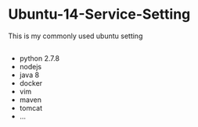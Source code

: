 # Ubuntu-14-Service-Setting
  This is my commonly used ubuntu setting

## 
  * python 2.7.8
  * nodejs
  * java 8
  * docker
  *  vim
  *  maven
  *  tomcat
  *  ...
